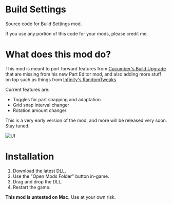 # Build Settings
Source code for Build Settings mod.

If you use any portion of this code for your mods, please credit me.
# What does this mod do?
This mod is meant to port forward features from [Cucumber's Build Upgrade](https://github.com/cucumber-sp/SFSBuildUpgrade) that are missing from his new Part Editor mod, and also adding more stuff on top such as things from [Infinity's RandomTweaks](https://github.com/4JX/RandomTweaks/tree/main/RandomTweaks).

Current features are:
- Toggles for part snapping and adaptation
- Grid snap interval changer
- Rotation amount changer

This is a very early version of the mod, and more will be released very soon. Stay tuned.

![UI](https://github.com/Neptune-Sky/SFSBuildSettings/blob/main/Images/UI.png?raw=true)

# Installation
1. Download the latest DLL.
2. Use the "Open Mods Folder" button in-game. 
3. Drag and drop the DLL.
4. Restart the game.


**This mod is untested on Mac.** Use at your own risk.

